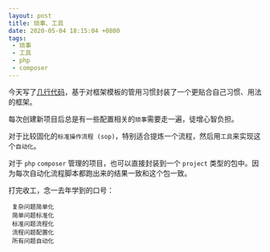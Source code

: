 ```yaml
---
layout: post
title: 琐事、工具
date: 2020-05-04 18:15:04 +0800
tags:
 - 琐事
 - 工具
 - php
 - composer
---
```


今天写了[几行代码](https://github.com/noname007/framework-over-yii2/commit/35a589fa6f6bc2b352ca3ce3b25b2ac2634f7a68)，基于对框架模板的管用习惯封装了一个更贴合自己习惯、用法的框架。

每次创建新项目后总是有一些配置相关的`琐事`需要走一遍，徒增心智负担。

对于比较固化的`标准操作流程 (sop)`，特别适合提炼一个流程，然后用`工具`来实现这个`自动化`。

对于 `php` `composer` 管理的项目，也可以直接封装到一个 `project`  类型的包中。因为每次自动化流程脚本都跑出来的结果一致和这个包一致。

打完收工，念一去年学到的口号：

```
 复杂问题简单化
 简单问题标准化
 标准问题流程化
 流程问题配置化
 所有问题自动化
```

